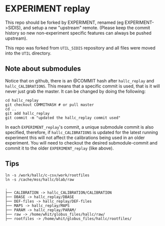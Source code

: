 EXPERIMENT replay 
=================

This repo should be forked by EXPERIMENT, renamed (eg EXPERIMENT->SIDIS), and 
setup a new "upstream" remote. (Please keep the commit history so new 
non-experiment specific features can always be pushed upstream).

This repo was forked from `UTIL_SIDIS` repository and all files were moved into 
the `UTIL` directory.



## Note about submodules

Notice that on github, there is an @COMMIT hash after `hallc_replay` and 
`hallc_CALIBRATIONS`.  This means that a specific commit is used, that is it 
will never just grab the master. It can be changed by doing the following:

```
cd hallc_replay
git checkout COMMITHASH # or pull master
cd ..
git add hallc_replay
git commit -m "updated the hallc_replay commit used"
```

In each `EXPERIMENT_replay`'s commit, a unique submodule commit is also 
specified, therefore,  if `hallc_CALIBRATIONS` is  updated for the latest 
running experiment this will not affect the calibrations being used in an older 
experiment.  You will need to checkout the desired submodule-commit and commit 
it to the older `EXPERIMENT_replay` (like above).



## Tips 

```
ln -s /work/hallc/c-csv/work/rootfiles
ln -s /cache/mss/hallc/blab/raw

.
├── CALIBRATION -> hallc_CALIBRATION/CALIBRATION
├── DBASE -> hallc_replay/DBASE
├── DEF-files -> hallc_replay/DEF-files
├── MAPS -> hallc_replay/MAPS
├── PARAM -> hallc_replay/PARAM/
├── raw -> /home/whit/globus_files/hallc/raw/
├── rootfiles -> /home/whit/globus_files/hallc/rootfiles/

```
